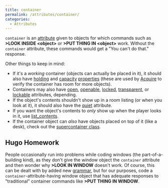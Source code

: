 ```yaml
---
title: container
permalink: /attributes/container/
categories: 
  - Attributes
---
```


`container` is an [attribute](attributes/) given to objects for
which commands such as **&gt;LOOK INSIDE &lt;object&gt;** or 
**&gt;PUT THING IN &lt;object&gt;** work. Without the `container` attribute,
these commands would get a "You can't do that." response.

Other things to keep in mind:

-   If it's a *working* container (objects can actually be placed in
    it), it should also have [holding](properties/holding/) and
    [capacity](properties/capacity/) [properties](properties/)
    (these are used by [Acquire](guts/acquire) to verify the
    container has room for more objects).
-   Containers may also have [open](attributes/open/),
    [openable](attributes/openable/), [locked](attributes/locked/),
    [transparent](attributes/transparent/), or
    [lockable](attributes/lockable/) attributes, depending.
-   If the object's contents shouldn't show up in a room listing (or
    when you look at it), it should also have the
    [quiet](attributes/quiet/) attribute.
-   If you want the object's contents to *only* show up when the player
    looks in it, use [list_contents](properties/list_contents/).
-   If the container object can *also* have objects placed on top of it
    (like a desk), check out the [supercontainer class](contributions/contain.h/).

## Hugo Homework

People occasionally run into problems while coding windows (the
part-of-a-building kind), as they don't give the window object the
`container` attribute and then wonder why **&gt;LOOK IN WINDOW** doesn't
work. Of course, this can be dealt with by added new
[grammar](basics/grammar/), but for our purposes, code a
`container`-attribute-having window object that has adequate responses
to "traditional" container commands like **&gt;PUT THING IN WINDOW**.
